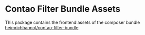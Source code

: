 # Contao Filter Bundle Assets

This package contains the frontend assets of the composer bundle [heimrichhannot/contao-filter-bundle](https://github.com/heimrichhannot/contao-filter-bundle).